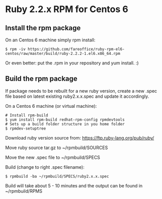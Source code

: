 # Ruby 2.2.x RPM for Centos 6

## Install the rpm package

On an Centos 6 machine simply rpm install:

    $ rpm -iv https://github.com/fareoffice/ruby-rpm-el6-centos/raw/master/build/ruby-2.2.2-1.el6.x86_64.rpm

Or even better: put the .rpm in your repository and yum install. :) 

## Build the rpm package

If package needs to be rebuilt for a new ruby version, create a new .spec file based on latest existing ruby2.x.x.spec and update it accordingly. 

On a Centos 6 machine (or virtual machine):

    # Install rpm-build
    $ yum install rpm-build redhat-rpm-config rpmdevtools
    # Sets up a build folder structure in you home folder
    $ rpmdev-setuptree

Download ruby version source from:
https://ftp.ruby-lang.org/pub/ruby/

Move ruby source tar.gz to ~/rpmbuild/SOURCES

Move the new .spec file to ~/rpmbuild/SPECS

Build (change to right .spec filename):

    $ rpmbuild -ba ~/rpmbuild/SPECS/ruby2.x.x.spec

Build will take about 5 - 10 minutes and the output can be found in ~/rpmbuild/RPMS